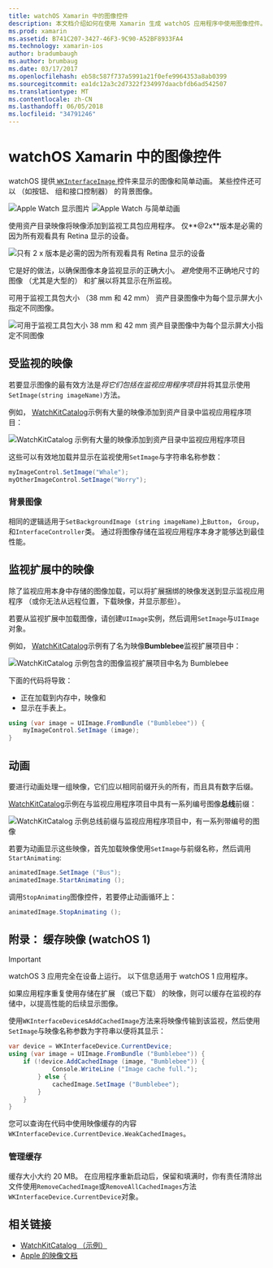 ```yaml
---
title: watchOS Xamarin 中的图像控件
description: 本文档介绍如何在使用 Xamarin 生成 watchOS 应用程序中使用图像控件。 它讨论 WKInterfaceImage 控件，SetImage 方法，将图像添加到监视扩展、 动画和的详细信息。
ms.prod: xamarin
ms.assetid: B741C207-3427-46F3-9C90-A52BF8933FA4
ms.technology: xamarin-ios
author: bradumbaugh
ms.author: brumbaug
ms.date: 03/17/2017
ms.openlocfilehash: eb58c587f737a5991a21f0efe9964353a8ab0399
ms.sourcegitcommit: ea1dc12a3c2d7322f234997daacbfdb6ad542507
ms.translationtype: MT
ms.contentlocale: zh-CN
ms.lasthandoff: 06/05/2018
ms.locfileid: "34791246"
---
```

# <a name="watchos-image-controls-in-xamarin"></a>watchOS Xamarin 中的图像控件

watchOS 提供[ `WKInterfaceImage` ](https://developer.xamarin.com/api/type/WatchKit.WKInterfaceImage/)控件来显示的图像和简单动画。 某些控件还可以 （如按钮、 组和接口控制器） 的背景图像。

![](image-images/image-walkway.png "Apple Watch 显示图片") ![](image-images/image-animation.png "Apple Watch 与简单动画")
<!-- watch image courtesy of http://infinitapps.com/bezel/ -->

使用资产目录映像将映像添加到监视工具包应用程序。
仅**@2x**版本是必需的因为所有观看具有 Retina 显示的设备。

![](image-images/asset-universal-sml.png "只有 2 x 版本是必需的因为所有观看具有 Retina 显示的设备")

它是好的做法，以确保图像本身监视显示的正确大小。 *避免*使用不正确地尺寸的图像 （尤其是大型的） 和扩展以将其显示在所监视。

可用于监视工具包大小 （38 mm 和 42 mm） 资产目录图像中为每个显示屏大小指定不同图像。

![](image-images/asset-watch-sml.png "可用于监视工具包大小 38 mm 和 42 mm 资产目录图像中为每个显示屏大小指定不同图像")


## <a name="images-on-the-watch"></a>受监视的映像

若要显示图像的最有效方法是*将它们包括在监视应用程序项目*并将其显示使用`SetImage(string imageName)`方法。

例如， [WatchKitCatalog](https://developer.xamarin.com/samples/WatchKitCatalog/)示例有大量的映像添加到资产目录中监视应用程序项目：

![](image-images/asset-whale-sml.png "WatchKitCatalog 示例有大量的映像添加到资产目录中监视应用程序项目")

这些可以有效地加载并显示在监视使用`SetImage`与字符串名称参数：

```csharp
myImageControl.SetImage("Whale");
myOtherImageControl.SetImage("Worry");
```

### <a name="background-images"></a>背景图像

相同的逻辑适用于`SetBackgroundImage (string imageName)`上`Button`， `Group`，和`InterfaceController`类。 通过将图像存储在监视应用程序本身才能够达到最佳性能。


## <a name="images-in-the-watch-extension"></a>监视扩展中的映像

除了监视应用本身中存储的图像加载，可以将扩展捆绑的映像发送到显示监视应用程序 （或你无法从远程位置，下载映像，并显示那些）。

若要从监视扩展中加载图像，请创建`UIImage`实例，然后调用`SetImage`与`UIImage`对象。

例如， [WatchKitCatalog](https://developer.xamarin.com/samples/monotouch/watchOS/WatchKitCatalog/)示例有了名为映像**Bumblebee**监视扩展项目中：

![](image-images/asset-bumblebee-sml.png "WatchKitCatalog 示例包含的图像监视扩展项目中名为 Bumblebee")

下面的代码将导致：

- 正在加载到内存中，映像和
- 显示在手表上。

```csharp
using (var image = UIImage.FromBundle ("Bumblebee")) {
    myImageControl.SetImage (image);
}
```


## <a name="animations"></a>动画

要进行动画处理一组映像，它们应以相同前缀开头的所有，而且具有数字后缀。

[WatchKitCatalog](https://developer.xamarin.com/samples/monotouch/watchOS/WatchKitCatalog/)示例在与监视应用程序项目中具有一系列编号图像**总线**前缀：

![](image-images/asset-bus-animation-sml.png "WatchKitCatalog 示例总线前缀与监视应用程序项目中，有一系列带编号的图像")

若要为动画显示这些映像，首先加载映像使用`SetImage`与前缀名称，然后调用`StartAnimating`:

```csharp
animatedImage.SetImage ("Bus");
animatedImage.StartAnimating ();
```

调用`StopAnimating`图像控件，若要停止动画循环上：

```csharp
animatedImage.StopAnimating ();
```


<a name="cache" />

## <a name="appendix-caching-images-watchos-1"></a>附录： 缓存映像 (watchOS 1)

> [!IMPORTANT]
> watchOS 3 应用完全在设备上运行。 以下信息适用于 watchOS 1 应用程序。

如果应用程序重复使用存储在扩展 （或已下载） 的映像，则可以缓存在监视的存储中，以提高性能的后续显示图像。

使用`WKInterfaceDevice`s`AddCachedImage`方法来将映像传输到该监视，然后使用`SetImage`与映像名称参数为字符串以便将其显示：

```csharp
var device = WKInterfaceDevice.CurrentDevice;
using (var image = UIImage.FromBundle ("Bumblebee")) {
    if (!device.AddCachedImage (image, "Bumblebee")) {
            Console.WriteLine ("Image cache full.");
        } else {
            cachedImage.SetImage ("Bumblebee");
        }
    }
}
```

您可以查询在代码中使用映像缓存的内容`WKInterfaceDevice.CurrentDevice.WeakCachedImages`。


### <a name="managing-the-cache"></a>管理缓存

缓存大小大约 20 MB。 在应用程序重新启动后，保留和填满时，你有责任清除出文件使用`RemoveCachedImage`或`RemoveAllCachedImages`方法`WKInterfaceDevice.CurrentDevice`对象。



## <a name="related-links"></a>相关链接

- [WatchKitCatalog （示例）](https://developer.xamarin.com/samples/monotouch/watchOS/WatchKitCatalog/)
- [Apple 的映像文档](https://developer.apple.com/library/prerelease/ios/documentation/General/Conceptual/WatchKitProgrammingGuide/Images.html)
